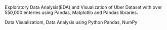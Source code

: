 
 Exploratory Data Analysis(EDA) and Visualization of Uber Dataset with over 550,000 enteries using Pandas, Matplotlib and Pandas libraries.

Data Visualizatiom, Data Analysis using Python Pandas, NumPy

